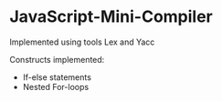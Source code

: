 # JavaScript-Mini-Compiler
Implemented using tools Lex and Yacc

Constructs implemented:
- If-else statements 
- Nested For-loops
